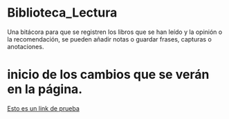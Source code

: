 # Biblioteca_Lectura
Una bitácora para que se registren los libros que se han leído y la opinión o la recomendación, se pueden añadir notas o guardar frases, capturas o anotaciones.

# inicio de los cambios que se verán en la página. 
  [Esto es un link de prueba](https://www.pinterest.com.mx/pin/55239532921110993/)


